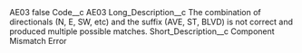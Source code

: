 <?xml version="1.0" encoding="UTF-8"?>
<CustomMetadata xmlns="http://soap.sforce.com/2006/04/metadata" xmlns:xsi="http://www.w3.org/2001/XMLSchema-instance" xmlns:xsd="http://www.w3.org/2001/XMLSchema">
    <label>AE03</label>
    <protected>false</protected>
    <values>
        <field>Code__c</field>
        <value xsi:type="xsd:string">AE03</value>
    </values>
    <values>
        <field>Long_Description__c</field>
        <value xsi:type="xsd:string">The combination of directionals (N, E, SW, etc) and the suffix (AVE, ST, BLVD) is not correct and produced multiple possible matches.</value>
    </values>
    <values>
        <field>Short_Description__c</field>
        <value xsi:type="xsd:string">Component Mismatch Error</value>
    </values>
</CustomMetadata>
